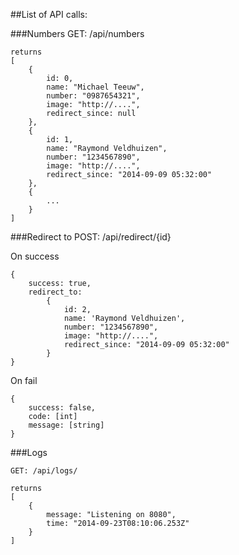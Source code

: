 ##List of API calls:

###Numbers
	GET: /api/numbers

	returns
	[
		{
			id: 0,
			name: "Michael Teeuw",
			number: "0987654321",
			image: "http://....",
			redirect_since: null
		},
		{
			id: 1,
			name: "Raymond Veldhuizen",
			number: "1234567890",
			image: "http://....",
			redirect_since: "2014-09-09 05:32:00"
		},
		{
			...
		}
	]

###Redirect to
	POST: /api/redirect/{id}

On success

	{ 
		success: true,
		redirect_to: 
			{
				id: 2,
				name: 'Raymond Veldhuizen',
				number: "1234567890",
				image: "http://....",
				redirect_since: "2014-09-09 05:32:00"
			}
	}

On fail
	
	{ 
		success: false,
		code: [int]
		message: [string]
	}

###Logs

	GET: /api/logs/

	returns
	[
		{
			message: "Listening on 8080",
			time: "2014-09-23T08:10:06.253Z"
		}
	]